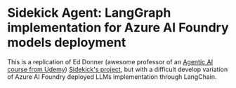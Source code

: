 # Sidekick Agent: LangGraph implementation for Azure AI Foundry models deployment

This is a replication of Ed Donner (awesome professor of an [Agentic AI course from Udemy](https://www.udemy.com/course/the-complete-agentic-ai-engineering-course/?srsltid=AfmBOorG5YNetjllbw6wASwy4RYNFKCkN6YqPFIMELCzukcNPHeTw1cZ&couponCode=MT251020G3)) [Sidekick's project](https://github.com/ed-donner/agents/tree/main/4_langgraph), but with a difficult develop variation of Azure AI Foundry deployed LLMs implementation through LangChain.
